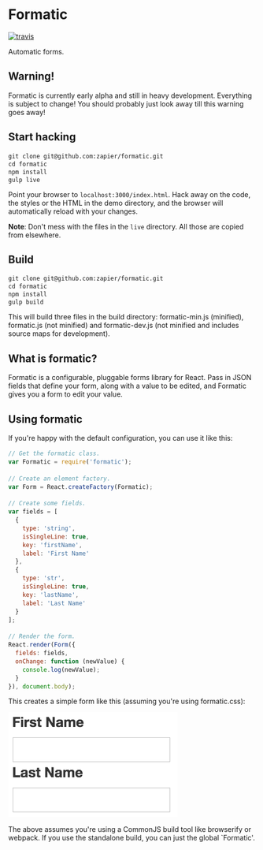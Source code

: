 # Formatic

[![travis](https://travis-ci.org/zapier/formatic.svg?branch=master)](https://travis-ci.org/zapier/formatic)

Automatic forms.

## Warning!

Formatic is currently early alpha and still in heavy development. Everything is
subject to change! You should probably just look away till this warning goes
away!

## Start hacking

```
git clone git@github.com:zapier/formatic.git
cd formatic
npm install
gulp live
```

Point your browser to `localhost:3000/index.html`. Hack away on the code, the
styles or the HTML in the demo directory, and the browser will automatically
reload with your changes.

__Note__: Don't mess with the files in the `live` directory. All those are copied
from elsewhere.

## Build

```
git clone git@github.com:zapier/formatic.git
cd formatic
npm install
gulp build
```

This will build three files in the build directory: formatic-min.js (minified),
formatic.js (not minified) and formatic-dev.js (not minified and includes
source maps for development).

## What is formatic?

Formatic is a configurable, pluggable forms library for React. Pass in JSON
fields that define your form, along with a value to be edited, and Formatic
gives you a form to edit your value.

## Using formatic

If you're happy with the default configuration, you can use it like this:

```js
// Get the formatic class.
var Formatic = require('formatic');

// Create an element factory.
var Form = React.createFactory(Formatic);

// Create some fields.
var fields = [
  {
    type: 'string',
    isSingleLine: true,
    key: 'firstName',
    label: 'First Name'
  },
  {
    type: 'str',
    isSingleLine: true,
    key: 'lastName',
    label: 'Last Name'
  }
];

// Render the form.
React.render(Form({
  fields: fields,
  onChange: function (newValue) {
    console.log(newValue);
  }
}), document.body);
```

This creates a simple form like this (assuming you're using formatic.css):

![simple-form](docs/assets/images/simple-form.png)

The above assumes you're using a CommonJS build tool like browserify or webpack.
If you use the standalone build, you can just the global `Formatic'.
